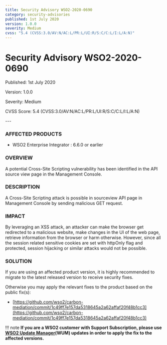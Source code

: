 ```yaml
---
title: Security Advisory WSO2-2020-0690
category: security-advisories
published: 1st July 2020
version: 1.0.0
severity: Medium
cvss: "5.4 (CVSS:3.0/AV:N/AC:L/PR:L/UI:R/S:C/C:L/I:L/A:N)"
---
```


# Security Advisory WSO2-2020-0690

<p class="doc-info">Published: 1st July 2020</p>
<p class="doc-info">Version: 1.0.0</p>
<p class="doc-info">Severity: Medium</p>
<p class="doc-info">CVSS Score: 5.4 (CVSS:3.0/AV:N/AC:L/PR:L/UI:R/S:C/C:L/I:L/A:N)</p>
---

### AFFECTED PRODUCTS
* WSO2 Enterprise Integrator : 6.6.0 or earlier


### OVERVIEW
A potential Cross-Site Scripting vulnerability has been identified in the API source view page in the Management Console.


### DESCRIPTION
A Cross-Site Scripting attack is possible in sourceview API page in Management Console by sending malicious GET request.


### IMPACT
By leveraging an XSS attack, an attacker can make the browser get redirected to a malicious website, make changes in the UI of the web page, retrieve information from the browser or harm otherwise. However, since all the session related sensitive cookies are set with httpOnly flag and protected, session hijacking or similar attacks would not be possible.


### SOLUTION
If you are using an affected product version, it is highly recommended to migrate to the latest released version to receive security fixes.

Otherwise you may apply the relevant fixes to the product based on the public fix(s):

* [https://github.com/wso2/carbon-mediation/commit/1c49ff7e157da5318645a2a62affaf20f48b1cc3](https://github.com/wso2/carbon-mediation/commit/1c49ff7e157da5318645a2a62affaf20f48b1cc3)


!!! note
    **If you are a WSO2 customer with Support Subscription, please use [WSO2 Update Manager](https://wso2.com/updates/wum)(WUM) updates in order to apply the fix to the affected versions.**
